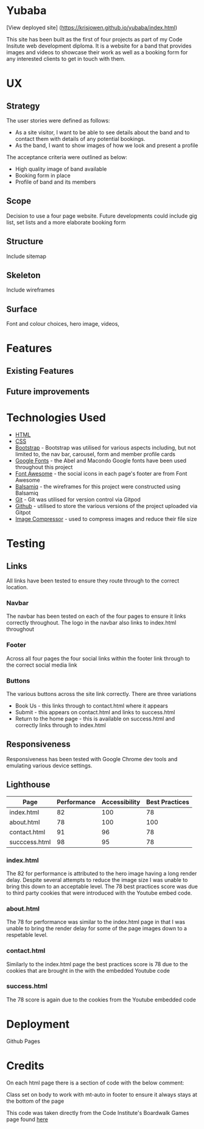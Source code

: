# Yubaba

[View deployed site] (https://krisjowen.github.io/yubaba/index.html)

This site has been built as the first of four projects as part of my Code Insitute web development diploma. It is a website for a band that provides images and videos to showcase their work as well as a booking form for any interested clients to get in touch with them.


# UX

## Strategy

The user stories were defined as follows:

- As a site visitor, I want to be able to see details about the band and to contact them with details of any potential bookings.
- As the band, I want to show images of how we look and present a profile

The acceptance criteria were outlined as below:

- High quality image of band available
- Booking form in place
- Profile of band and its members

## Scope

Decision to use a four page website. Future developments could include gig list, set lists and a more elaborate booking form

## Structure

Include sitemap

## Skeleton

Include wireframes

## Surface

Font and colour choices, hero image, videos, 

# Features

## Existing Features

## Future improvements

# Technologies Used

* [HTML](https://html.spec.whatwg.org/)
* [CSS](https://www.w3.org/TR/CSS/#css)
* [Bootstrap](https://getbootstrap.com/) - Bootstrap was utilised for various aspects including, but not limited to, the nav bar, carousel, form and member profile cards
* [Google Fonts](https://fonts.google.com/specimen/Abel) - the Abel and Macondo Google fonts have been used throughout this project
* [Font Awesome](https://fontawesome.com/) - the social icons in each page's footer are from Font Awesome
* [Balsamiq](https://balsamiq.com/) - the wireframes for this project were constructed using Balsamiq
* [Git](https://git-scm.com/) - Git was utilised for version control via Gitpod
* [Github](https://www/github.com) - utilised to store the various versions of the project uploaded via Gitpot  
* [Image Compressor](https://imagecompressor.com/) - used to compress images and reduce their file size


# Testing

## Links

All links have been tested to ensure they route through to the correct location.

### Navbar

The navbar has been tested on each of the four pages to ensure it links correctly throughout. The logo in the navbar also links to index.html throughout

### Footer

Across all four pages the four social links within the footer link through to the correct social media link

### Buttons

The various buttons across the site link correctly. There are three variations

* Book Us - this links through to contact.html where it appears
* Submit - this appears on contact.html and links to success.html
* Return to the home page - this is available on success.html and correctly links through to index.html

## Responsiveness

Responsiveness has been tested with Google Chrome dev tools and emulating various device settings.

## Lighthouse

Page | Performance | Accessibility | Best Practices
--- | --- | --- | ---
index.html | 82 | 100 | 78
about.html | 78 | 100 | 100
contact.html | 91 | 96 | 78
succcess.html | 98 | 95 | 78

### index.html

The 82 for performance is attributed to the hero image having a long render delay. Despite several attempts to reduce the image size I was unable to bring this down to an acceptable level. The 78 best practices score was due to third party cookies that were introduced with the Youtube embed code.

### about.html

The 78 for performance was similar to the index.html page in that I was unable to bring the render delay for some of the page images down to a respetable level.

### contact.html

Similarly to the index.html page the best practices score is 78 due to the cookies that are brought in the with the embedded Youtube code

### success.html

The 78 score is again due to the cookies from the Youtube embedded code


# Deployment

Github Pages

# Credits

On each html page there is a section of code with the below comment:

Class set on body to work with mt-auto in footer to ensure it always stays at the bottom of the page

This code was taken directly from the Code Institute's Boardwalk Games page found [here](https://github.com/Code-Institute-Solutions/boardwalk-games-v1-sourcecode)